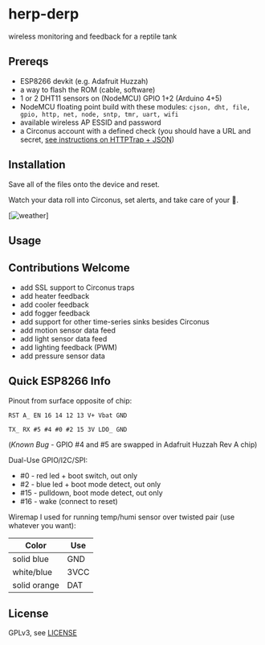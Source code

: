 # herp-derp

wireless monitoring and feedback for a reptile tank

## Prereqs

  * ESP8266 devkit (e.g. Adafruit Huzzah)
  * a way to flash the ROM (cable, software)
  * 1 or 2 DHT11 sensors on (NodeMCU) GPIO 1+2 (Arduino 4+5)
  * NodeMCU floating point build with these modules: `cjson, dht, file, gpio, http, net, node, sntp, tmr, uart, wifi`
  * available wireless AP ESSID and password
  * a Circonus account with a defined check (you should have a URL and secret, [see instructions on HTTPTrap + JSON](http://goo.gl/jzUwqg))

## Installation

  Save all of the files onto the device and reset. 
  
  Watch your data roll into Circonus, set alerts, and take care of your 🐍.
  
 [![weather](https://share.circonus.com/snapshot/dashboards/70e41ee5-32dc-6286-d529-8ae5378c0f2b/seEM9O)]
  

## Usage


## Contributions Welcome

  * add SSL support to Circonus traps
  * add heater feedback
  * add cooler feedback
  * add fogger feedback
  * add support for other time-series sinks besides Circonus
  * add motion sensor data feed
  * add light sensor data feed
  * add lighting feedback (PWM)
  * add pressure sensor data
  
## Quick ESP8266 Info

Pinout from surface opposite of chip:

```
RST A_ EN 16 14 12 13 V+ Vbat GND

TX_ RX #5 #4 #0 #2 15 3V LDO_ GND
```
(_Known Bug_ - GPIO #4 and #5 are swapped in Adafruit Huzzah Rev A chip)

Dual-Use GPIO/I2C/SPI:

* #0 - red led + boot switch, out only
* #2 - blue led + boot mode detect, out only
* #15 - pulldown, boot mode detect, out only
* #16 - wake (connect to reset)

Wiremap I used for running temp/humi sensor over twisted pair (use whatever you want):

|Color|Use|
|---|---|
|solid blue|GND|
|white/blue|3VCC|
|solid orange|DAT|


## License

GPLv3, see [LICENSE](./LICENSE)
